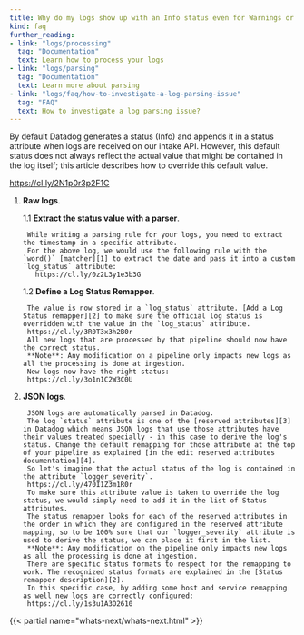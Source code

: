 ```yaml
---
title: Why do my logs show up with an Info status even for Warnings or Errors?
kind: faq
further_reading:
- link: "logs/processing"
  tag: "Documentation"
  text: Learn how to process your logs
- link: "logs/parsing"
  tag: "Documentation"
  text: Learn more about parsing
- link: "logs/faq/how-to-investigate-a-log-parsing-issue"
  tag: "FAQ"
  text: How to investigate a log parsing issue?
---
```


By default Datadog generates a status (Info) and appends it in a status attribute when logs are received on our intake API.
However, this default status does not always reflect the actual value that might be contained in the log itself; this article describes how to override this default value.

https://cl.ly/2N1p0r3p2F1C

1. **Raw logs**.  

    1.1 **Extract the status value with a parser**. 
    
        While writing a parsing rule for your logs, you need to extract the timestamp in a specific attribute.
        For the above log, we would use the following rule with the `word()` [matcher][1] to extract the date and pass it into a custom `log_status` attribute:
          https://cl.ly/0z2L3y1e3b3G

    1.2 **Define a Log Status Remapper**.  
    
        The value is now stored in a `log_status` attribute. [Add a Log Status remapper][2] to make sure the official log status is overridden with the value in the `log_status` attribute.
        https://cl.ly/3R0T3x3h2B0r
        All new logs that are processed by that pipeline should now have the correct status.  
        **Note**: Any modification on a pipeline only impacts new logs as all the processing is done at ingestion.  
        New logs now have the right status:
        https://cl.ly/3o1n1C2W3C0U

2. **JSON logs**.  

        JSON logs are automatically parsed in Datadog.  
        The log `status` attribute is one of the [reserved attributes][3] in Datadog which means JSON logs that use those attributes have their values treated specially - in this case to derive the log's status. Change the default remapping for those attribute at the top of your pipeline as explained [in the edit reserved attributes documentation][4].
        So let's imagine that the actual status of the log is contained in the attribute `logger_severity`.
        https://cl.ly/470I1Z3m1R0r
        To make sure this attribute value is taken to override the log status, we would simply need to add it in the list of Status attributes.  
        The status remapper looks for each of the reserved attributes in the order in which they are configured in the reserved attribute mapping, so to be 100% sure that our `logger_severity` attribute is used to derive the status, we can place it first in the list.
        **Note**: Any modification on the pipeline only impacts new logs as all the processing is done at ingestion.  
        There are specific status formats to respect for the remapping to work. The recognized status formats are explained in the [Status remapper description][2].
        In this specific case, by adding some host and service remapping as well new logs are correctly configured:
        https://cl.ly/1s3u1A3O2610

{{< partial name="whats-next/whats-next.html" >}}

[1]: /logs/parsing/#matcher
[2]: /logs/processing/#log-status-remapper
[3]: /logs/#reserved-attributes
[4]: /logs/#edit-reserved-attributes
[5]: /logs/processing
